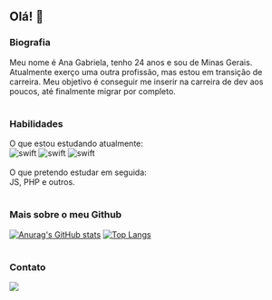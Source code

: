 ## Olá! 👋

### Biografia
Meu nome é Ana Gabriela, tenho 24 anos e sou de Minas Gerais. </br>
Atualmente exerço uma outra profissão, mas estou em transição de carreira. Meu objetivo é conseguir me inserir na carreira de dev aos poucos, até finalmente migrar por completo.
#

### Habilidades
O que estou estudando atualmente: </br>
![swift](https://img.shields.io/badge/Python-FFD43B?style=for-the-badge&logo=python&logoColor=blue)
![swift](https://img.shields.io/badge/HTML5-E34F26?style=for-the-badge&logo=html5&logoColor=white)
![swift](https://img.shields.io/badge/CSS3-1572B6?style=for-the-badge&logo=css3&logoColor=white) </br>
</br>
O que pretendo estudar em seguida: </br>
JS, PHP e outros.
#

### Mais sobre o meu Github
[![Anurag's GitHub stats](https://github-readme-stats.vercel.app/api?username=anagfc&theme=dark)](https://github.com/anuraghazra/github-readme-stats)
[![Top Langs](https://github-readme-stats.vercel.app/api/top-langs/?username=anagfc&layout=compact)](https://github.com/anuraghazra/github-readme-stats)
#

<!--
### Projetos
[![Readme Card](https://github-readme-stats.vercel.app/api/pin/?username=anagfc&repo=anagfc.github.io)](https://github.com/anuraghazra/github-readme-stats)
#
-->

### Contato
[<img src="https://img.shields.io/badge/LinkedIn-0077B5?style=for-the-badge&logo=linkedin&logoColor=white">](https://www.linkedin.com/in/ana-gabriela-fonseca-57b7aa257/)
#
<!--
**anagfc/anagfc** is a ✨ _special_ ✨ repository because its `README.md` (this file) appears on your GitHub profile.

Here are some ideas to get you started:

- 🔭 I’m currently working on ...
- 🌱 I’m currently learning ...
- 👯 I’m looking to collaborate on ...
- 🤔 I’m looking for help with ...
- 💬 Ask me about ...
- 📫 How to reach me: ...
- 😄 Pronouns: ...
- ⚡ Fun fact: ...

Badges: https://github.com/alexandresanlim/Badges4-README.md-Profile/blob/master/README.md
Status: https://github.com/anuraghazra/github-readme-stats#github-stats-card
-->
